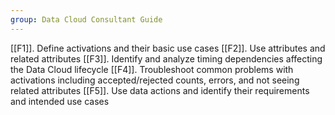 ```yaml
---
group: Data Cloud Consultant Guide
---
```

[[F1]]. Define activations and their basic use cases
[[F2]]. Use attributes and related attributes
[[F3]]. Identify and analyze timing dependencies affecting the Data Cloud lifecycle
[[F4]]. Troubleshoot common problems with activations including accepted/rejected counts, errors, and not seeing related attributes
[[F5]]. Use data actions and identify their requirements and intended use cases
